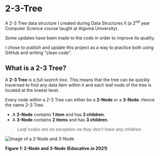 # 2-3-Tree
A 2-3 Tree data structure I created during Data Structures II (a 2<sup>nd</sup> year Computer Science course taught at Algoma University).

Some updates have been made to the code in order to improve its quality.

I chose to publish and update this project as a way to practice both using GitHub and writing "clean code".

## What is a 2-3 Tree?
A **2-3 Tree** is a *full search tree*. This means that the tree can be quickly traversed to find any data item within it and each leaf node of the tree is located at the lowest level.

Every node within a 2-3 Tree can either be a **2-Node** or a **3-Node**. Hence the name 2-3 Tree.
- A **2-Node** contains **1 item** and has **2 children**.
- A **3-Node** contains **2 items** and has **3 children**.

>*Leaf nodes are an exception as they don't have any children.*

![Image of a 2-Node and 3-Node](https://encrypted-tbn0.gstatic.com/images?q=tbn:ANd9GcQunFoNjhma940CnSj_UtA6uCyePnoMfGP0Lw&usqp=CAU)

**Figure 1: 2-Node and 3-Node (Educative.io 2021)**


